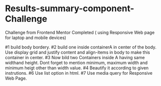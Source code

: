 # Results-summary-component-Challenge
Challenge from Frontend Mentor Completed ( using Responsive Web page for laptop and mobile devices)

#1  build body bordery.
#2  build one inside containerA in center of the body. Use display grid and justify content and align-items in body to make this container in center.
#3  Now bild two Containers inside A having same widthand height. Dont forget to mention minimum, maximum width and minimum heigt other than width value. 
#4  Beautify it according to given instrutions. 
#6  Use list option in html.
#7  Use media query for Responsive Web Page. 
